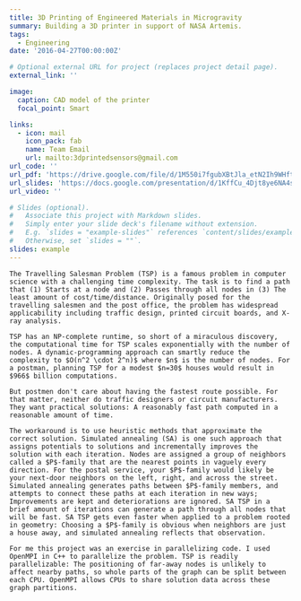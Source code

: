 ```yaml
---
title: 3D Printing of Engineered Materials in Microgravity
summary: Building a 3D printer in support of NASA Artemis.
tags:
  - Engineering
date: '2016-04-27T00:00:00Z'

# Optional external URL for project (replaces project detail page).
external_link: ''

image:
  caption: CAD model of the printer
  focal_point: Smart

links:
  - icon: mail
    icon_pack: fab
    name: Team Email
    url: mailto:3dprintedsensors@gmail.com
url_code: ''
url_pdf: 'https://drive.google.com/file/d/1M550i7fgubXBtJla_etN2Ih9WHftLmoo/view?usp=sharing'
url_slides: 'https://docs.google.com/presentation/d/1KffCu_4Djt8ye6NA4sKRjehywgFIb38j/edit?usp=sharing&ouid=112094785582639916534&rtpof=true&sd=true'
url_video: ''

# Slides (optional).
#   Associate this project with Markdown slides.
#   Simply enter your slide deck's filename without extension.
#   E.g. `slides = "example-slides"` references `content/slides/example-slides.md`.
#   Otherwise, set `slides = ""`.
slides: example
---
```


    The Travelling Salesman Problem (TSP) is a famous problem in computer science with a challenging time complexity. The task is to find a path that (1) Starts at a node and (2) Passes through all nodes in (3) The least amount of cost/time/distance. Originally posed for the travelling salesmen and the post office, the problem has widespread applicability including traffic design, printed circuit boards, and X-ray analysis.

    TSP has an NP-complete runtime, so short of a miraculous discovery, the computational time for TSP scales exponentially with the number of nodes. A dynamic-programming approach can smartly reduce the complexity to $O(n^2 \cdot 2^n)$ where $n$ is the number of nodes. For a postman, planning TSP for a modest $n=30$ houses would result in $966$ billion computations.

    But postmen don't care about having the fastest route possible. For that matter, neither do traffic designers or circuit manufacturers. They want practical solutions: A reasonably fast path computed in a reasonable amount of time.

    The workaround is to use heuristic methods that approximate the correct solution. Simulated annealing (SA) is one such approach that assigns potentials to solutions and incrementally improves the solution with each iteration. Nodes are assigned a group of neighbors called a $P$-family that are the nearest points in vaguely every direction. For the postal service, your $P$-family would likely be your next-door neighbors on the left, right, and across the street. Simulated annealing generates paths between $P$-family members, and attempts to connect these paths at each iteration in new ways; Improvements are kept and deteriorations are ignored. SA TSP in a brief amount of iterations can generate a path through all nodes that will be fast. SA TSP gets even faster when applied to a problem rooted in geometry: Choosing a $P$-family is obvious when neighbors are just a house away, and simulated annealing reflects that observation.

    For me this project was an exercise in parallelizing code. I used OpenMPI in C++ to parallelize the problem. TSP is readily parallelizable: The positioning of far-away nodes is unlikely to affect nearby paths, so whole parts of the graph can be split between each CPU. OpenMPI allows CPUs to share solution data across these graph partitions.

